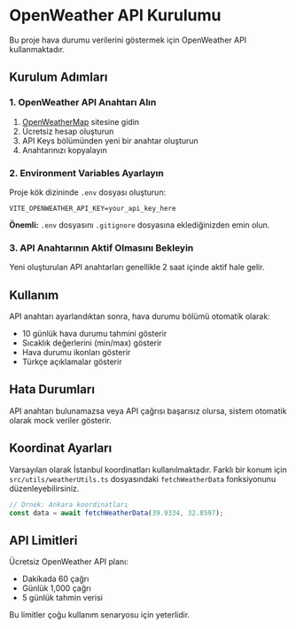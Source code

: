 # OpenWeather API Kurulumu

Bu proje hava durumu verilerini göstermek için OpenWeather API kullanmaktadır.

## Kurulum Adımları

### 1. OpenWeather API Anahtarı Alın

1. [OpenWeatherMap](https://openweathermap.org/) sitesine gidin
2. Ücretsiz hesap oluşturun
3. API Keys bölümünden yeni bir anahtar oluşturun
4. Anahtarınızı kopyalayın

### 2. Environment Variables Ayarlayın

Proje kök dizininde `.env` dosyası oluşturun:

```env
VITE_OPENWEATHER_API_KEY=your_api_key_here
```

**Önemli:** `.env` dosyasını `.gitignore` dosyasına eklediğinizden emin olun.

### 3. API Anahtarının Aktif Olmasını Bekleyin

Yeni oluşturulan API anahtarları genellikle 2 saat içinde aktif hale gelir.

## Kullanım

API anahtarı ayarlandıktan sonra, hava durumu bölümü otomatik olarak:
- 10 günlük hava durumu tahmini gösterir
- Sıcaklık değerlerini (min/max) gösterir
- Hava durumu ikonları gösterir
- Türkçe açıklamalar gösterir

## Hata Durumları

API anahtarı bulunamazsa veya API çağrısı başarısız olursa, sistem otomatik olarak mock veriler gösterir.

## Koordinat Ayarları

Varsayılan olarak İstanbul koordinatları kullanılmaktadır. Farklı bir konum için `src/utils/weatherUtils.ts` dosyasındaki `fetchWeatherData` fonksiyonunu düzenleyebilirsiniz.

```typescript
// Örnek: Ankara koordinatları
const data = await fetchWeatherData(39.9334, 32.8597);
```

## API Limitleri

Ücretsiz OpenWeather API planı:
- Dakikada 60 çağrı
- Günlük 1,000 çağrı
- 5 günlük tahmin verisi

Bu limitler çoğu kullanım senaryosu için yeterlidir. 